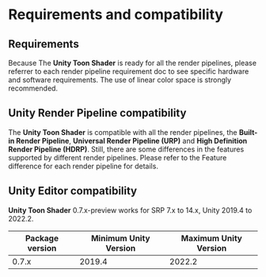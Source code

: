 # Requirements and compatibility

## Requirements

Because The **Unity Toon Shader** is ready for all the render pipelines, please referrer to each render pipeline requirement doc to see specific hardware and software requirements. The use of linear color space is strongly recommended.


## Unity Render Pipeline compatibility
The **Unity Toon Shader** is compatible with all the render pipelines, the **Built-in Render Pipeline**, **Universal Render Pipeline (URP)** and **High Definition Render Pipeline (HDRP)**.  Still, there are some differences in the features supported by different render pipelines. Please refer to the Feature difference for each render pipeline for details.


## Unity Editor compatibility

**Unity Toon Shader**  0.7.x-preview works for SRP 7.x to 14.x, Unity 2019.4 to 2022.2.

|  Package version  |  Minimum Unity Version  | Maximum Unity Version  |
| ---- | ---- | ---- |
|  0.7.x  |  2019.4  |  2022.2  |



